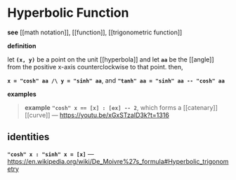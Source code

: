# Hyperbolic Function

**see** [[math notation]], [[function]], [[trigonometric function]]

**definition**

let **`(x, y)`** be a point on the unit [[hyperbola]] and let **`aa`** be the [[angle]] from the positive x-axis counterclockwise to that point. then,

**`x = "cosh" aa /\ y = "sinh" aa`**, and **`"tanh" aa = "sinh" aa -- "cosh" aa`**

**examples**

> **example** **`"cosh" x == [x] : [ex] -- 2`**, which forms a [[catenary]] [[curve]] &mdash; <https://youtu.be/xGxSTzaID3k?t=1316>

## identities

**`"cosh" x : "sinh" x = [x]`** &mdash; <https://en.wikipedia.org/wiki/De_Moivre%27s_formula#Hyperbolic_trigonometry>
